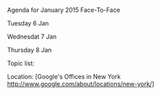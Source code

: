 Agenda for January 2015 Face-To-Face

Tuesday 6 Jan

Wednesdat 7 Jan

Thursday 8 Jan


Topic list:

Location:
[Google's Offices in New York http://www.google.com/about/locations/new-york/]
